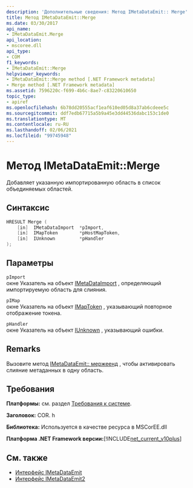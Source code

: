 ```yaml
---
description: 'Дополнительные сведения: Метод IMetaDataEmit:: Merge'
title: Метод IMetaDataEmit::Merge
ms.date: 03/30/2017
api_name:
- IMetaDataEmit.Merge
api_location:
- mscoree.dll
api_type:
- COM
f1_keywords:
- IMetaDataEmit::Merge
helpviewer_keywords:
- IMetaDataEmit::Merge method [.NET Framework metadata]
- Merge method [.NET Framework metadata]
ms.assetid: 7596220c-f699-4b6c-8ae7-c83220610650
topic_type:
- apiref
ms.openlocfilehash: 6b78dd20555acf1eaf610ed05d8a37ab6cdeee5c
ms.sourcegitcommit: ddf7edb67715a5b9a45e3dd44536dabc153c1de0
ms.translationtype: MT
ms.contentlocale: ru-RU
ms.lasthandoff: 02/06/2021
ms.locfileid: "99745948"
---
```

# <a name="imetadataemitmerge-method"></a>Метод IMetaDataEmit::Merge

Добавляет указанную импортированную область в список объединяемых областей.  
  
## <a name="syntax"></a>Синтаксис  
  
```cpp  
HRESULT Merge (
    [in]  IMetaDataImport  *pImport,
    [in]  IMapToken        *pHostMapToken,
    [in]  IUnknown         *pHandler
);  
```  
  
## <a name="parameters"></a>Параметры  

 `pImport`  
 окне Указатель на объект [IMetaDataImport](imetadataimport-interface.md) , определяющий импортируемую область для слияния.  
  
 `pIMap`  
 окне Указатель на объект [IMapToken](imaptoken-interface.md) , указывающий повторное отображение токена.  
  
 `pHandler`  
 окне Указатель на объект [IUnknown](/cpp/atl/iunknown) , указывающий ошибки.  
  
## <a name="remarks"></a>Remarks  

 Вызовите метод [IMetaDataEmit:: мержеенд](imetadataemit-mergeend-method.md) , чтобы активировать слияние метаданных в одну область.  
  
## <a name="requirements"></a>Требования  

 **Платформы:** см. раздел [Требования к системе](../../get-started/system-requirements.md).  
  
 **Заголовок:** COR. h  
  
 **Библиотека:** Используется в качестве ресурса в MSCorEE.dll  
  
 **Платформа .NET Framework версии:**[!INCLUDE[net_current_v10plus](../../../../includes/net-current-v10plus-md.md)]  
  
## <a name="see-also"></a>См. также

- [Интерфейс IMetaDataEmit](imetadataemit-interface.md)
- [Интерфейс IMetaDataEmit2](imetadataemit2-interface.md)
